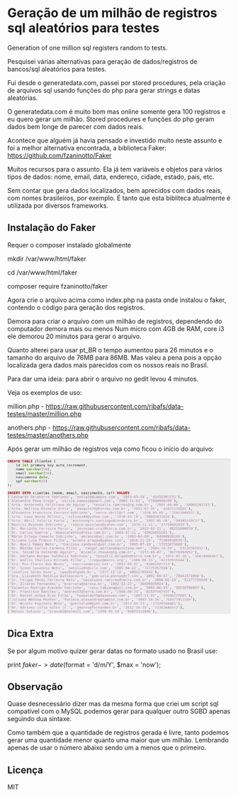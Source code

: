 # Geração de um milhão de registros sql aleatórios para testes

Generation of one million sql registers random to tests.

Pesquisei várias alternativas para geração de dados/registros de bancos/sql aleatórios para testes.

Fui desde o generatedata.com, passei por stored procedures, pela criação de arquivos sql usando funções do php para gerar strings e datas aleatórias.

O generatedata.com é muito bom mas online somente gera 100 registros e eu quero gerar um milhão.
Stored procedures e funções do php geram dados bem longe de parecer com dados reais.

Acontece que alguém já havia pensado e investido muito neste assunto e foi a melhor alternativa encontrada, a biblioteca Faker:
https://github.com/fzaninotto/Faker

Muitos recursos para o assunto. Ela já tem variáveis e objetos para vários tipos de dados: nome, email, data, endereço, cidade, estado, pais, etc. 

Sem contar que gera dados localizados, bem aprecidos com dados reais, com nomes brasileiros, por exemplo.
É tanto que esta bibliteca atualmente é utilizada por diversos frameworks.

## Instalação do Faker

Requer o composer instalado globalmente

mkdir /var/www/html/faker

cd /var/www/html/faker

composer require fzaninotto/faker

Agora crie o arquivo acima como index.php na pasta onde instalou o faker, contendo o código para geração dos registros.

Demora para criar o arquivo com um milhão de registros, dependendo do computador demora mais ou menos
Num micro com 4GB de RAM, core i3 ele demorou 20 minutos para gerar o arquivo.

Quanto alterei para usar pt_BR o tempo aumentou para 26 minutos e o tamanho do arquivo de 76MB para 86MB.
Mas valeu a pena pois a opção localizada gera dados mais parecidos com os nossos reais no Brasil.

Para dar uma ideia: para abrir o arquivo no gedit levou 4 minutos.

Veja os exemplos de uso:

million.php - https://raw.githubusercontent.com/ribafs/data-testes/master/million.php

anothers.php - https://raw.githubusercontent.com/ribafs/data-testes/master/anothers.php

Após gerar um milhão de registros veja como ficou o início do arquivo:

<img src="amostra.png">

## Dica Extra

Se por algum motivo quizer gerar datas no formato usado no Brasil use:

print $faker->date($format = 'd/m/Y', $max = 'now');


## Observação

Quase desnecessário dizer mas da mesma forma que criei um script sql compatível com o MySQL podemos gerar para qualquer outro SGBD apenas seguindo dua sintaxe.

Como também que a quantidade de registros gerada é livre, tanto podemos gerar uma quantidade menor quanto uma maior que um milhão. Lembrando apenas de usar o número abaixo sendo um a menos que o primeiro.


## Licença

MIT
